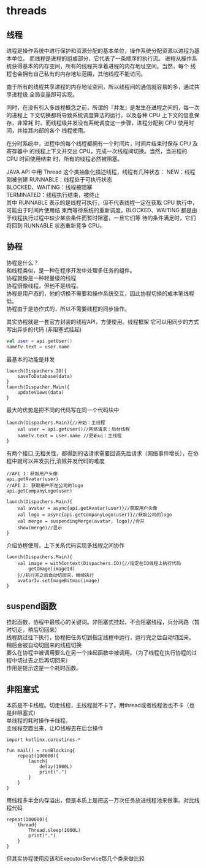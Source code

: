 # threads

## 线程
进程是操作系统中进行保护和资源分配的基本单位，操作系统分配资源以进程为基本单位。  而线程是进程的组成部分，它代表了一条顺序的执行流。
进程从操作系统获得基本的内存空间，所有的线程共享着进程的内存地址空间。当然，每个  线程也会拥有自己私有的内存地址范围，其他线程不能访问。

由于所有的线程共享进程的内存地址空间，所以线程间的通信就容易的多，通过共享进程级  全局变量即可实现。

同时，在没有引入多线程概念之前，所谓的『并发』是发生在进程之间的，每一次的进程上  下文切换都将导致系统调度算法的运行，以及各种 CPU 上下文的信息保存，非常耗  时。而线程级并发没有系统调度这一步骤，进程分配到 CPU 使用时间，并给其内部的各个  线程使用。

在分时系统中，进程中的每个线程都拥有一个时间片，时间片结束时保存 CPU 及寄存器中  的线程上下文并交出 CPU，完成一次线程间切换。当然，当进程的 CPU 时间使用结束  时，所有的线程必然被阻塞。  

JAVA API 中用 Thread 这个类抽象化描述线程，线程有几种状态：  NEW：线程刚被创建
RUNNABLE：线程处于可执行状态  
BLOCKED、WAITING：线程被阻塞  
TERMINATED：线程执行结束，被终止      
其中 RUNNABLE 表示的是线程可执行，但不代表线程一定在获取 CPU 执行中，可能由于时间片使用结  束而等待系统的重新调度。BLOCKED、WAITING 都是由于线程执行过程中缺少某些条件而暂时阻塞，一旦它们等  待的条件满足时，它们将回到 RUNNABLE 状态重新竞争 CPU。

## 协程
协程是什么？  
和线程类似，是一种在程序开发中处理多任务的组件。  
协程就像是一种轻量级的线程  
协程很像线程，但他不是线程。  
协程是用户态的，他的切换不需要和操作系统交互，因此协程切换的成本笔线程低。  
协程由于是协作式的，所以不需要线程的同步操作。  

其实协程就是一套官方封装的线程API，方便使用。线程框架
它可以用同步的方式写出异步的代码  (非阻塞式挂起)
```kotlin
val user = api.getUser()
nameTv.text = user.name
```

最基本的功能是并发
```
launch(Dispachers.IO){
    saveToDatabase(data)
}
launch(Dispacher.Main){
    updateViews(data)
}
```

最大的优势是把不同的代码写在同一个代码块中
```
launch(Dispachers.Main){//开始：主线程
    val user = api.getUser()//网络请求：后台线程
    nameTv.text = user.name //更新ui：主线程
}
```
有两个接口,无相关性，都得到的话请求需要回调先后请求（网络事件增长），在协程中就可以并发执行,消除并发代码的难度
```
//API 1：获取用户头像
api.getAvatar(user)
//API 2: 获取用户所在公司的logo
api.getCompanyLogo(user)
```
```协程
launch(Dispachers.Main){
    val avatar = async{api.getAvatar(user)}//获取用户头像
    val logo = async{api.getCompanyLogo(user)}//获取公司的logo
    val merge = suspendingMerge(avatar, logo)//合并
    show(merge)//显示
}
```
介绍协程使用，上下关系代码实现多线程之间协作
```
launch(Dispachers.Main){
    val image = withContext(Dispachers.IO){//指定在IO线程上执行代码
        getImage(imageId)
    }//执行完之后自动切回来，继续执行
    avatarIv.setImageBitmao(image)
}
```
## suspend函数
挂起函数，协程中最核心的关键词。非阻塞式挂起，不会阻塞线程，兵分两路（暂时切走，稍后切回来）  
线程跳过往下执行，协程把任务切到指定线程中运行，运行完之后自动切回来。  
稍后会被自动切回来的线程切换  
要么在协程中被调用要么在另一个挂起函数中被调用。（为了线程在执行协程的过程中切过去之后再切回来）  
作用是提示这是一个耗时函数。 

## 非阻塞式
本质是不卡线程。切走线程，主线程就不卡了。用thread或者线程池也不卡（也是非阻塞式）  
单线程的耗时操作卡线程。  
主线程空置出来，让IO线程去在后台操作


```
import kotlinx.coroutines.*

fun mail() = runBlocking{
    repeat(100000){
        launch{
            delay(1000L)
            print(".")
        }
    }
}
```
用线程多半会内存溢出，但是本质上是把这一万次任务放进线程池来做事。对比线程代码

```
repeat(100000){
    thread{
        Thread.sleep(1000L)
        print(".")
    }
}
```
但其实协程使用应该和ExecutorService那几个类来做比较


